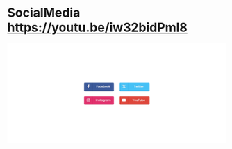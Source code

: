 # SocialMedia https://youtu.be/iw32bidPml8
<p align="center">
  <img src="preview.png" alt="preview del proyecto"  width="1600">
</p>